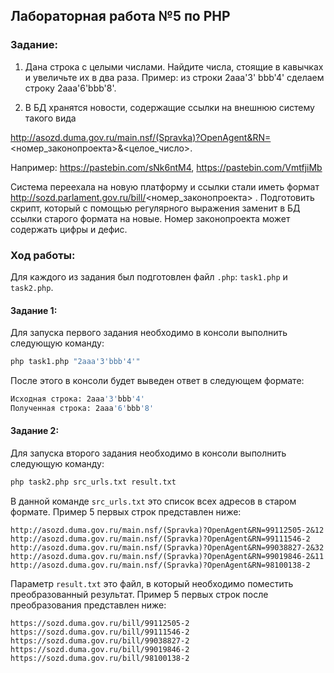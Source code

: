 ## Лабораторная работа №5 по PHP

### Задание:

1. Дана строка с целыми числами. Найдите числа, стоящие в кавычках и увеличьте их в два раза. Пример: из строки 2aaa'3'
   bbb'4' сделаем строку 2aaa'6'bbb'8'.

2. В БД хранятся новости, содержащие ссылки на внешнюю систему такого вида

http://asozd.duma.gov.ru/main.nsf/(Spravka)?OpenAgent&RN=<номер_законопроекта>&<целое_число>.

Например: https://pastebin.com/sNk6ntM4, https://pastebin.com/VmtfjiMb

Система переехала на новую платформу и ссылки стали иметь формат http://sozd.parlament.gov.ru/bill/<номер_законопроекта>
. Подготовить скрипт, который с помощью регулярного выражения заменит в БД ссылки старого формата на новые. Номер
законопроекта может содержать цифры и дефис.

### Ход работы:

Для каждого из задания был подготовлен файл `.php`: `task1.php` и `task2.php`.

#### Задание 1:

Для запуска первого задания необходимо в консоли выполнить следующую команду:

```bash
php task1.php "2aaa'3'bbb'4'"
```

После этого в консоли будет выведен ответ в следующем формате:

```bash
Исходная строка: 2aaa'3'bbb'4'
Полученная строка: 2aaa'6'bbb'8'
```

#### Задание 2:

Для запуска второго задания необходимо в консоли выполнить следующую команду:

```bash
php task2.php src_urls.txt result.txt
```

В данной команде `src_urls.txt` это список всех адресов в старом формате. Пример 5 первых строк представлен ниже:

```
http://asozd.duma.gov.ru/main.nsf/(Spravka)?OpenAgent&RN=99112505-2&12
http://asozd.duma.gov.ru/main.nsf/(Spravka)?OpenAgent&RN=99111546-2
http://asozd.duma.gov.ru/main.nsf/(Spravka)?OpenAgent&RN=99038827-2&32
http://asozd.duma.gov.ru/main.nsf/(Spravka)?OpenAgent&RN=99019846-2&11
http://asozd.duma.gov.ru/main.nsf/(Spravka)?OpenAgent&RN=98100138-2
```

Параметр `result.txt` это файл, в который необходимо поместить преобразованный результат. Пример 5 первых строк после
преобразования представлен ниже:

```
https://sozd.duma.gov.ru/bill/99112505-2
https://sozd.duma.gov.ru/bill/99111546-2
https://sozd.duma.gov.ru/bill/99038827-2
https://sozd.duma.gov.ru/bill/99019846-2
https://sozd.duma.gov.ru/bill/98100138-2
```